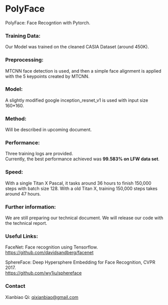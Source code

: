 # PolyFace
PolyFace: Face Recogntion with Pytorch.


### Training Data:
Our Model was trained on the cleaned CASIA Dataset (around 450K).




### Preprocessing: 
MTCNN face detection is used, and then a simple face alignment is applied with the 5 keypoints created by MTCNN.



### Model:
A slightly modified google inception_resnet_v1 is used with input size 160*160.



### Method:
Will be described in upcoming document.



### Performance:
Three training logs are provided. \
Currently, the best performance achieved was **99.583% on LFW data set**. 



### Speed:
With a single Titan X Pascal, it tasks around 36 hours to finish 150,000 steps with batch size 128. 
With a old Titan X, training 150,000 steps takes around 47 hours. 



### Further information: 
We are still preparing our technical document. We will release our code with the technical report.



### Useful Links: 
FaceNet: Face recognition using Tensorflow. \
https://github.com/davidsandberg/facenet

SphereFace: Deep Hypersphere Embedding for Face Recognition, CVPR 2017. \
https://github.com/wy1iu/sphereface



### Contact

Xianbiao Qi: qixianbiao@gmail.com
